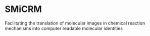 # SMiCRM
Facilitating the translation of molecular images in chemical reaction mechanisms into computer readable molecular identities
